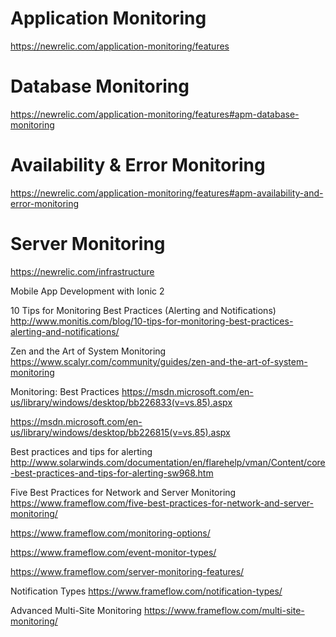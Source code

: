 
# Application Monitoring


https://newrelic.com/application-monitoring/features

# Database Monitoring
https://newrelic.com/application-monitoring/features#apm-database-monitoring

# Availability & Error Monitoring

https://newrelic.com/application-monitoring/features#apm-availability-and-error-monitoring

# Server Monitoring
https://newrelic.com/infrastructure

Mobile App Development with Ionic 2


10 Tips for Monitoring Best Practices (Alerting and Notifications)
http://www.monitis.com/blog/10-tips-for-monitoring-best-practices-alerting-and-notifications/

Zen and the Art of System Monitoring
https://www.scalyr.com/community/guides/zen-and-the-art-of-system-monitoring


Monitoring: Best Practices 
https://msdn.microsoft.com/en-us/library/windows/desktop/bb226833(v=vs.85).aspx

https://msdn.microsoft.com/en-us/library/windows/desktop/bb226815(v=vs.85).aspx


Best practices and tips for alerting
http://www.solarwinds.com/documentation/en/flarehelp/vman/Content/core-best-practices-and-tips-for-alerting-sw968.htm


Five Best Practices for Network and Server Monitoring
https://www.frameflow.com/five-best-practices-for-network-and-server-monitoring/


https://www.frameflow.com/monitoring-options/

https://www.frameflow.com/event-monitor-types/


https://www.frameflow.com/server-monitoring-features/


 Notification Types
https://www.frameflow.com/notification-types/


Advanced Multi-Site Monitoring
https://www.frameflow.com/multi-site-monitoring/
